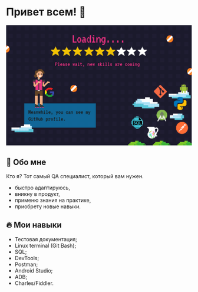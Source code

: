 # Привет всем! 👋
![Hi](https://github.com/julia-mr1/julia-mr1/raw/main/downloads/loading1.png)

## 🌚 Обо мне

Кто я? Тот самый QA специалист, который вам нужен.

<ul>
<li> быстро адаптируюсь,</li>
<li> вникну в продукт,</li>
<li> применю знания на практике,</li>
<li> приобрету новые навыки.</li>
</ul>

## 🔥 Мои навыки

<ul>
<li> Тестовая документация;</li>
<li> Linux terminal (Git Bash);</li>
<li> SQL;</li>
<li> DevTools;</li>
<li> Postman;</li>
<li> Android Studio;</li>
<li> ADB;</li>
<li> Charles/Fiddler.</li>
</ul>

